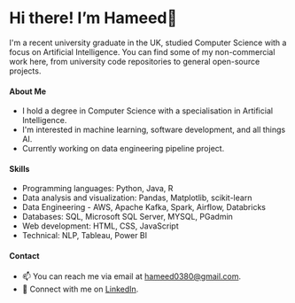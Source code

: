 # Hi there! I’m Hameed👋

I'm a recent university graduate in the UK, studied Computer Science with a focus on Artificial Intelligence. You can find some of my non-commercial work here, from university code repositories to general open-source projects.

#### About Me

- I hold a degree in Computer Science with a specialisation in Artificial Intelligence.
- I'm interested in machine learning, software development, and all things AI.
- Currently working on data engineering pipeline project. 

#### Skills

- Programming languages: Python, Java, R
- Data analysis and visualization: Pandas, Matplotlib, scikit-learn
- Data Engineering - AWS, Apache Kafka, Spark, Airflow, Databricks
- Databases: SQL, Microsoft SQL Server, MYSQL, PGadmin
- Web development: HTML, CSS, JavaScript
- Technical: NLP, Tableau, Power BI

#### Contact

- 📫 You can reach me via email at [hameed0380@gmail.com](mailto:hameed0380@gmail.com).
- 💬 Connect with me on [LinkedIn](https://www.linkedin.com/in/hameed-roleola/).
